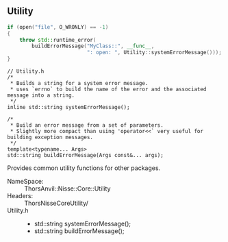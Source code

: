 
## Utility

```cpp
if (open("file", O_WRONLY) == -1)
{
    throw std::runtime_error(
        buildErrorMessage("MyClass::", __func__,
                          ": open: ", Utility::systemErrorMessage()));
}
```
```cpp--DeepDive
// Utility.h
/*
 * Builds a string for a system error message.
 * uses `errno` to build the name of the error and the associated message into a string.
 */
inline std::string systemErrorMessage();

/*
 * Build an error message from a set of parameters.
 * Slightly more compact than using 'operator<<` very useful for building exception messages.
 */
template<typename... Args>
std::string buildErrorMessage(Args const&... args);
```

Provides common utility functions for other packages.
<dl>
<dt>NameSpace:</dt><dd>ThorsAnvil::Nisse::Core::Utility</dd>
<dt>Headers:</dt><dd>ThorsNisseCoreUtility/</dd>
<dt>Utility.h</dt><dd>

* std::string systemErrorMessage();
* std::string buildErrorMessage();

</dd>
</dl>


